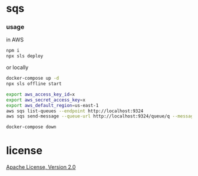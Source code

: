 # sqs

### usage

in AWS

```sh
npm i
npx sls deploy
```

or locally

```sh
docker-compose up -d
npx sls offline start
```

```sh
export aws_access_key_id=x
export aws_secret_access_key=x
export aws_default_region=us-east-1
aws sqs list-queues --endpoint http://localhost:9324
aws sqs send-message --queue-url http://localhost:9324/queue/q --message-body '{"hi": "there"}' --endpoint http://localhost:9324
```

```sh
docker-compose down
```

# license
[Apache License, Version 2.0](LICENSE)
